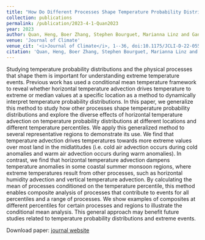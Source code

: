 ```yaml
---
title: "How Do Different Processes Shape Temperature Probability Distributions? A Percentile-averaged Temperature Tendency Decomposition"
collection: publications
permalink: /publication/2023-4-1-Quan2023
year: 2023
author: Quan, Heng, Boer Zhang, Stephen Bourguet, Marianna Linz and Gang Chen
venue: 'Journal of Climate'
venue_cit: '<i>Journal of Climate</i>, 1--36, doi:10.1175/JCLI-D-22-0556.1.'
citation: 'Quan, Heng, Boer Zhang, Stephen Bourguet, Marianna Linz and Gang Chen, 2023: How Do Different Processes Shape Temperature Probability Distributions? A Percentile-averaged Temperature Tendency Decomposition, <i>Journal of Climate</i>, 1--36, doi:10.1175/JCLI-D-22-0556.1.'
---
```

Studying temperature probability distributions and the physical processes that shape them is important for understanding extreme temperature events. Previous work has used a conditional mean temperature framework to reveal whether horizontal temperature advection drives temperature to extreme or median values at a specific location as a method to dynamically interpret temperature probability distributions. In this paper, we generalize this method to study how other processes shape temperature probability distributions and explore the diverse effects of horizontal temperature advection on temperature probability distributions at different locations and different temperature percentiles. We apply this generalized method to several representative regions to demonstrate its use. We find that temperature advection drives temperatures towards more extreme values over most land in the midlatitudes (i.e. cold air advection occurs during cold anomalies and warm air advection occurs during warm anomalies). In contrast, we find that horizontal temperature advection dampens temperature anomalies in some coastal summer monsoon regions, where extreme temperatures result from other processes, such as horizontal humidity advection and vertical temperature advection. By calculating the mean of processes conditioned on the temperature percentile, this method enables composite analysis of processes that contribute to events for all percentiles and a range of processes. We show examples of composites at different percentiles for certain processes and regions to illustrate the conditional mean analysis. This general approach may benefit future studies related to temperature probability distributions and extreme events.

Download paper: [journal website](https://journals.ametsoc.org/view/journals/clim/aop/JCLI-D-22-0556.1/JCLI-D-22-0556.1.xml)
